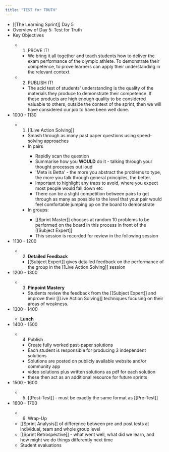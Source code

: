 ```yaml
---
title: "TEST for TRUTH"
---
```


- [[The Learning Sprint]] Day 5<span id='iVEXSZGAT'/>
- Overview of Day 5: Test for Truth<span id='UdrGCiiiX'/>
- Key Objectives<span id='zqRatRiQO'/>
    - 1. PROVE IT!<span id='1dAZr9YLI'/>
        - We bring it all together and teach students how to deliver the exam performance of the olympic athlete. To demonstrate their competence, to prove learners can apply their understanding in the relevant context.<span id='x3bQTz-gg'/>
    - 2. PUBLISH IT!<span id='c35mMlvui'/>
        - The acid test of students' understanding is the quality of the materials they produce to demonstrate their competence. If these products are high enough quality to be considered valuable to others, outside the context of the sprint, then we will have considered our job to have been well done.<span id='B_48QGwlH'/>
- 1000 - 1130<span id='UL6lsQAxA'/>
    - 1. [[Live Action Solving]]<span id='TkRMAhtzV'/>
        - Smash through as many past paper questions using speed-solving approaches<span id='YcoONJIqj'/>
        - In pairs<span id='pHa60rOm-'/>
            - Rapidly scan the question<span id='5jnf96-Ed'/>
            - Summarise how you __WOULD__ do it - talking through your thought processes out loud<span id='hANFilYwZ'/>
            - 'Meta is Betta' - the more you abstract the problems to type, the more you talk through general principles, the better.<span id='njdJwZYYu'/>
            - Important to highlight any traps to avoid, where you expect most people would fall down etc<span id='Io8-FE7E2'/>
            - There can be a slight competition between pairs to get through as many as possible to the level that your pair would feel comfortable jumping up on the board to demonstrate<span id='qJy4fwUpx'/>
        - In groups:<span id='tdkC167m1'/>
            - [[Sprint Master]] chooses at random 10 problems to be performed on the board in this process in front of the [[Subject Expert]]<span id='umUl-brf2'/>
            - This session is recorded for review in the following session<span id='8cSDPdslQ'/>
- 1130 - 1200<span id='T07Qa-LVQ'/>
    - 2. **Detailed Feedback**<span id='bA-V4EfYG'/>
        - [[Subject Expert]] gives detailed feedback on the performance of the group in the [[Live Action Solving]] session<span id='zHcKyBle0'/>
- 1200 - 1300<span id='-ipUIlts4'/>
    - 3. **Pinpoint Mastery**<span id='31PBZpDvG'/>
        - Students review the feedback from the [[Subject Expert]] and improve their [[Live Action Solving]] techniques focusing on their areas of weakness.<span id='lfVYv6Egc'/>
- 1300 - 1400<span id='my7iDWJne'/>
    - **Lunch**<span id='2ExjwNNO0'/>
- 1400 - 1500<span id='anakyI8pz'/>
    - 4. Publish<span id='-RafXqNb5'/>
        - Create fully worked past-paper solutions<span id='7QLbD5PCA'/>
        - Each student is responsible for producing 3 independent solutions<span id='aJUakirRc'/>
        - Solutions are posted on publicly available website and/or community app<span id='LwlQxgxBC'/>
        - video solutions plus written solutions as pdf for each solution<span id='lDibWE1Ja'/>
        - these then act as an additional resource for future sprints<span id='Z8ons21_t'/>
- 1500 - 1600<span id='UXg3XkwYo'/>
    - 5. [[Post-Test]] - must be exactly the same format as [[Pre-Test]]<span id='6x0fiu_DK'/>
- 1600 - 1700<span id='nxVZ679UM'/>
    - 6. Wrap-Up<span id='BbGXDJ2Dn'/>
    - [[Sprint Analysis]] of difference between pre and post tests at individual, team and whole group level<span id='c6jX9b2Zx'/>
    - [[Sprint Retrospective]] - what went well, what did we learn, and how might we do things differently next time<span id='J68QK0ea6'/>
    - Student evaluations<span id='_JFrOmDXJ'/>
